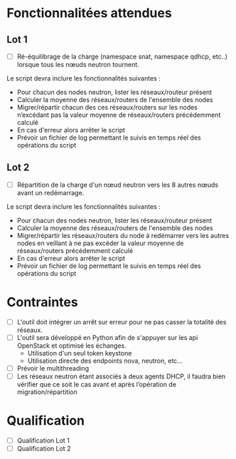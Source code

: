 # Fonctionnalitées attendues
## Lot 1
- [ ] Ré-équilibrage de la charge (namespace snat, namespace qdhcp, etc..) lorsque tous les nœuds neutron tournent.

Le script devra inclure les fonctionnalités suivantes : 
*  Pour chacun des nodes neutron, lister les réseaux/routeur présent
*  Calculer la moyenne des réseaux/routers de l'ensemble des nodes
*  Migrer/répartir chacun des ces réseaux/routers sur les nodes n’excédant pas la valeur moyenne de réseaux/routers précédemment calculé
*  En cas d'erreur alors arrêter le script
*  Prévoir un fichier de log permettant le suivis en temps réel des opérations du script


## Lot 2
- [ ] Répartition de la charge d'un nœud neutron vers les 8 autres nœuds avant un redémarrage.

Le script devra inclure les fonctionnalités suivantes : 
*  Pour chacun des nodes neutron, lister les réseaux/routeur présent
*  Calculer la moyenne des réseaux/routers de l'ensemble des nodes
*  Migrer/répartir les réseaux/routers du node à redémarrer vers les autres nodes en veillant à ne pas excéder la valeur moyenne de réseaux/routers précédemment calculé
*  En cas d'erreur alors arrêter le script
*  Prévoir un fichier de log permettant le suivis en temps réel des opérations du script


# Contraintes 
- [ ] L'outil doit intégrer un arrêt sur erreur pour ne pas casser la totalité des réseaux.
- [ ] L'outil sera développé en Python afin de s'appuyer sur les api OpenStack et optimisé les échanges.
  - Utilisation d'un seul token keystone
  - Utilisation directe des endpoints nova, neutron, etc...
- [ ] Prévoir le multithreading
- [ ] Les réseaux neutron étant associés à deux agents DHCP, il faudra bien vérifier que ce soit le cas avant et après l’opération de migration/répartition 

# Qualification
- [ ] Qualification Lot 1
- [ ] Qualification Lot 2
